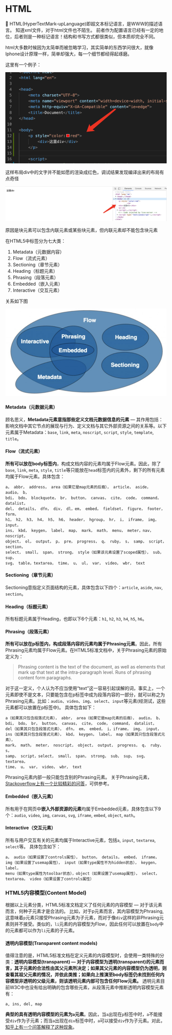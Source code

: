 





# HTML

📒 HTML(HyperTextMark-upLanguage)即超文本标记语言，是WWW的描述语言。 
知道xml文件，对于html文件也不陌生。
前者作为配置语言已经有一定的地位，后者则是一种标记语言！结构和书写方式都很类似，但本质却完全不同。

html大多数时候因为太简单而被忽略学习，其实简单的东西学问很大，就像Iphone设计原理一样，简单却强大，每一个细节都经得起琢磨。

这里有一个例子：

![image-20191202152912145](../assets/images/image-20191202152912145.png)

这样布局div中的文字并不能如愿的渲染成红色，调试结果发现编译出来的布局有点奇怪

![image-20191202153405887](../assets/images/image-20191202153405887.png)

原因是块元素可以包含内联元素或某些块元素，但内联元素却不能包含块元素

在HTML5中标签分为七大类：

1. Metadata（元数据内容）
2. Flow（流式元素）
3. Sectioning（章节元素）
4. Heading（标题元素）
5. Phrasing（段落元素）
6. Embedded（嵌入元素）
7. Interactive（交互元素）

关系如下图

![image-20191202154109922](../assets/images/image-20191202154109922.png)

#### Metadata（元数据元素）

顾名思义，**Metadata元素意指那些定义文档元数据信息的元素** — 其作用包括：影响文档中其它节点的展现与行为、定义文档与其它外部资源之间的关系等。以下元素属于Metadata：`base`, `link`, `meta`, `noscript`, `script`, `style`, `template`, `title`。

#### Flow（流式元素）

**所有可以放在body标签内**，构成文档内容的元素均属于Flow元素。因此，除了`base`, `link`, `meta`, `style`, `title`等只能放在`head`标签内的元素外，剩下的所有元素均属于Flow元素。具体包含：

```
a， abbr， address， area（如果它是map元素的后裔）， article， aside， audio， b，
bdi， bdo， blockquote， br， button， canvas， cite， code， command， datalist， 
del， details， dfn， div， dl，em， embed， fieldset， figure， footer， form，
h1， h2， h3， h4， h5， h6， header， hgroup， hr， i， iframe， img， input， 
ins， kbd， keygen， label， map， mark， math， menu， meter，nav， noscript， 
object， ol， output， p， pre， progress， q， ruby， s， samp， script， section，
select， small， span， strong， style（如果该元素设置了scoped属性）， sub， sup，
svg， table，textarea， time， u， ul， var， video， wbr， text
```



#### Sectioning（章节元素）

Sectioning意指定义页面结构的元素，具体包含以下四个：`article`, `aside`, `nav`, `section`。

#### Heading（标题元素）

所有标题元素属于Heading，也即以下6个元素：`h1`, `h2`, `h3`, `h4`, `h5`, `h6`。

#### Phrasing（段落元素）

**所有可以放在p标签内，构成段落内容的元素均属于Phrasing元素**。因此，所有Phrasing元素均属于Flow元素。在HTML5标准文档中，关于Phrasing元素的原始定义为：

> Phrasing content is the text of the document, as well as elements that mark up that text at the intra-paragraph level. Runs of phrasing content form paragraphs.

对于这一定义，个人认为不应当使用“text”这一容易引起误解的词，事实上，一个元素即使不是文本，只要能包含在p标签中成为段落内容的一部分，就可以称之为Phrasing元素。比如：`audio`、`video`、`img`、`select`、`input`等元素(经测试，这些元素都可以放置在p标签中)。
具体包含如下：

```
a（如果其只包含段落式元素）， abbr， area（如果它是map元素的后裔）， audio， b，
bdi， bdo， br， button， canvas， cite， code， command， datalist， 
del（如果其只包含段落式元素）， dfn， em， embed， i，iframe， img， input， 
ins（如果其只包含段落式元素）， kbd， keygen， label， map（如果其只包含段落式元素），
mark， math， meter， noscript， object， output， progress， q， ruby， s，
samp， script，select， small， span， strong， sub， sup， svg， textarea，
time， u， var， video， wbr， text
```



Phrasing元素内部一般只能包含别的Phrasing元素。
关于Phrasing元素，[Stackoverflow上有一个比较精彩的问答](https://stackoverflow.com/questions/30233447/what-is-the-difference-between-phrasing-content-and-flow-content)，可供参考。

#### Embedded（嵌入元素）

所有用于在网页中**嵌入外部资源的元素**均属于Embedded元素，具体包含以下9个：`audio`, `video`, `img`, `canvas`, `svg`, `iframe`, `embed`, `object`, `math`。

#### Interactive（交互元素）

所有与用户交互有关的元素均属于Interactive元素，包括`a`, `input`, `textarea`, `select`等。
具体包含如下：

```
a， audio（如果设置了controls属性）， button， details， embed， iframe，
img（如果设置了usemap属性）， input（如果type属性不为hidden状态）， keygen， label，
menu（如果type属性为toolbar状态），object（如果设置了usemap属性）， select， 
textarea， video（如果设置了controls属性）
```



### HTML5内容模型(Content Model)

根据以上元素分类，HTML5标准文档定义了任何元素的内容模型 — 对于该元素而言，何种子元素才是合法的。
比如，对于p元素而言，其内容模型为Phrasing, 这意味着`p`元素只接受Phrasing元素为子元素，而对于像`div`这样的非Phrasing元素则并不接受。类似的，`li`元素的内容模型为Flow，因此任何可以放置在`body`中的元素都可以作为`li`元素的子元素。

#### 透明内容模型(Transparent content models)

值得注意的是，HTML5标准文档在定义元素的内容模型时，会使用一类特殊的分类：**透明内容模型(transparent) — 对于内容模型为透明(transparent)的元素而言，其子元素的合法性由其父元素所决定；如果其父元素的内容模型仍为透明，则查看其祖父元素的情况，并依此类推；如果向上推演至body标签仍未找到任何内容模型非透明的父级元素，则该透明元素内部可包含任何Flow元素。**
透明元素目前W3C中也没有给出明确的包含哪些元素，从段落元素中推断透明内容模型元素有：

```
a, ins, del, map
```



**典型的具有透明内容模型的元素为`a`元素**。因此，当`a`出现在`p`标签中时，`a`不能接受`div`作为子元素；而当`a`出现在`div`标签中时，`a`可以接受`div`作为子元素。对此，[知乎上有一个问答解释了这种现象](http://www.zhihu.com/question/34952563)。





